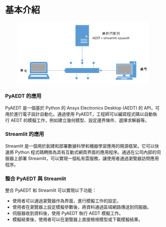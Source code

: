 # 基本介紹

<figure><img src=".gitbook/assets/image (1).png" alt=""><figcaption></figcaption></figure>

### PyAEDT 的應用

&#x20;PyAEDT 是一個基於 Python 的 Ansys Electronics Desktop (AEDT) 的 API，可用於進行電子設計自動化。通過使用 PyAEDT，工程師可以編寫程式碼以自動執行 AEDT 的模擬工作，例如建立幾何模型、設定邊界條件、選擇求解器等。

### Streamlit 的應用

Streamlit 是一個用於創建和部署數據科學和機器學習應用的開源框架。它可以快速將 Python 程式碼轉換為具有互動式網頁界面的應用程序。通過在公司內部的伺服器上部署 Streamlit，可以實現一個私有雲服務，讓使用者通過瀏覽器訪問應用程序。

### 整合 PyAEDT 與 Streamlit

整合 PyAEDT 和 Streamlit 可以實現以下功能：

* 使用者可以通過瀏覽器作為界面，進行模擬工作的設定。
* 使用者在瀏覽器上設定模擬參數後，將資料通過區域網路傳送到伺服器。
* 伺服器收到資料後，使用 PyAEDT 執行 AEDT 模擬工作。
* 模擬結束後，使用者可以在瀏覽器上直接檢視模型或下載模擬結果。
